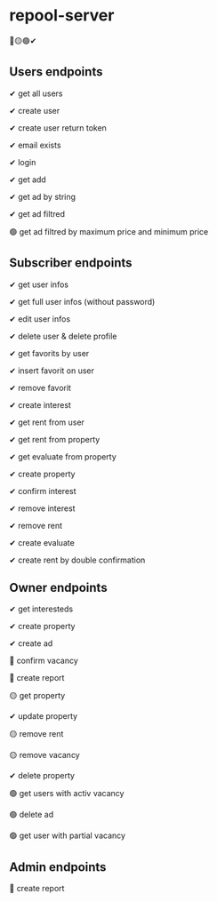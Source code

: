 # repool-server

 🔴🟡🟢✔
## Users endpoints
✔ get all users

✔ create user

✔ create user return token

✔ email exists

✔ login

✔ get add

✔ get ad by string

✔ get ad filtred

🟢 get ad filtred by maximum price and minimum price

## Subscriber endpoints
✔ get user infos

✔ get full user infos (without password)

✔ edit user infos

✔ delete user & delete profile

✔ get favorits by user

✔ insert favorit on user

✔ remove favorit

✔ create interest

✔ get rent from user

✔ get rent from property

✔ get evaluate from property

✔ create property

✔ confirm interest

✔ remove interest

✔ remove rent

✔ create evaluate

✔ create rent by double confirmation

## Owner endpoints
✔ get interesteds

✔ create property

✔ create ad

🔴 confirm vacancy

🔴 create report

🟡 get property

✔ update property

🟡 remove rent

🟡 remove vacancy

✔ delete property

🟢 get users with activ vacancy

🟢 delete ad

🟢 get user with partial vacancy

## Admin endpoints
🔴 create report